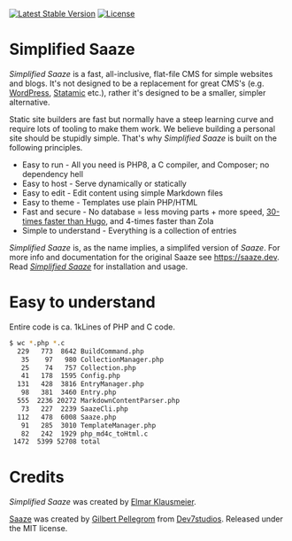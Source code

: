 <p>
<a href="https://packagist.org/packages/eklausme/saaze"><img src="https://img.shields.io/packagist/v/eklausme/saaze" alt="Latest Stable Version"></a>
<a href="https://packagist.org/packages/eklausme/saaze"><img src="https://img.shields.io/packagist/l/eklausme/saaze" alt="License"></a>
</p>

# Simplified Saaze

_Simplified Saaze_ is a fast, all-inclusive, flat-file CMS for simple websites and blogs. It's not designed to be a replacement for great CMS's (e.g. [WordPress](https://wordpress.com), [Statamic](https://statamic.com) etc.), rather it's designed to be a smaller, simpler alternative.

Static site builders are fast but normally have a steep learning curve and require lots of tooling to make them work. We believe building a personal site should be stupidly simple. That's why _Simplified Saaze_ is built on the following principles.

* Easy to run - All you need is PHP8, a C compiler, and Composer; no dependency hell
* Easy to host - Serve dynamically or statically
* Easy to edit - Edit content using simple Markdown files
* Easy to theme - Templates use plain PHP/HTML
* Fast and secure - No database = less moving parts + more speed, [30-times faster than Hugo](https://eklausmeier.goip.de/blog/2021/11-13-performance-comparison-saaze-vs-hugo-vs-zola), and 4-times faster than Zola
* Simple to understand - Everything is a collection of entries

_Simplified Saaze_ is, as the name implies, a simplifed version of _Saaze_. For more info and documentation for the original Saaze see https://saaze.dev. Read [_Simplified Saaze_](https://eklausmeier.goip.de/blog/2021/10-31-simplified-saaze) for installation and usage.

# Easy to understand

Entire code is ca. 1kLines of PHP and C code.

```bash
$ wc *.php *.c
  229   773  8642 BuildCommand.php
   35    97   980 CollectionManager.php
   25    74   757 Collection.php
   41   178  1595 Config.php
  131   428  3816 EntryManager.php
   98   381  3460 Entry.php
  555  2236 20272 MarkdownContentParser.php
   73   227  2239 SaazeCli.php
  112   478  6008 Saaze.php
   91   285  3010 TemplateManager.php
   82   242  1929 php_md4c_toHtml.c
 1472  5399 52708 total
```

# Credits

_Simplified Saaze_ was created by [Elmar Klausmeier](https://eklausmeier.goip.de/aux/about).

[Saaze](https://saaze.dev) was created by [Gilbert Pellegrom](https://gilbitron.me) from [Dev7studios](https://dev7studios.co). Released under the MIT license.

